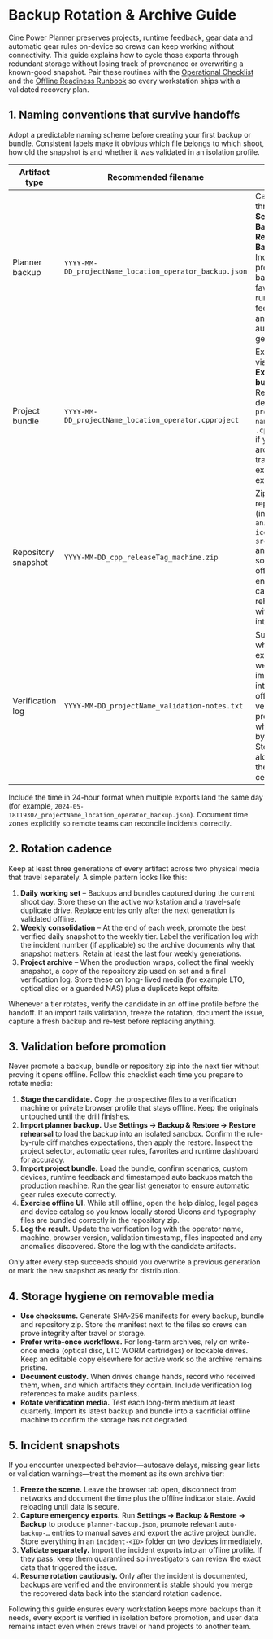 # Backup Rotation & Archive Guide

Cine Power Planner preserves projects, runtime feedback, gear data and automatic gear rules
on-device so crews can keep working without connectivity. This guide explains how to cycle
those exports through redundant storage without losing track of provenance or overwriting a
known-good snapshot. Pair these routines with the [Operational Checklist](operations-checklist.md)
and the [Offline Readiness Runbook](offline-readiness.md) so every workstation ships with
a validated recovery plan.

## 1. Naming conventions that survive handoffs

Adopt a predictable naming scheme before creating your first backup or bundle. Consistent
labels make it obvious which file belongs to which shoot, how old the snapshot is and
whether it was validated in an isolation profile.

| Artifact type | Recommended filename | Notes |
| --- | --- | --- |
| Planner backup | `YYYY-MM-DD_projectName_location_operator_backup.json` | Captured through **Settings → Backup & Restore → Backup**. Includes projects, backups, favorites, runtime feedback and automatic gear rules. |
| Project bundle | `YYYY-MM-DD_projectName_location_operator.cpproject` | Exported via **Share → Export bundle**. Rename the default `project-name.json` to `.cpproject` if your archive tracker expects the extension. |
| Repository snapshot | `YYYY-MM-DD_cpp_releaseTag_machine.zip` | Zip the full repository (including `animated icons 3/`, `src/icons/` and fonts) so the offline environment can be rebuilt without the internet. |
| Verification log | `YYYY-MM-DD_projectName_validation-notes.txt` | Summarize which exports were imported into the offline verification profile, when, and by whom. Store alongside the data it certifies. |

Include the time in 24-hour format when multiple exports land the same day (for example,
`2024-05-18T1930Z_projectName_location_operator_backup.json`). Document time zones explicitly
so remote teams can reconcile incidents correctly.

## 2. Rotation cadence

Keep at least three generations of every artifact across two physical media that travel
separately. A simple pattern looks like this:

1. **Daily working set** – Backups and bundles captured during the current shoot day. Store
   these on the active workstation and a travel-safe duplicate drive. Replace entries only
after the next generation is validated offline.
2. **Weekly consolidation** – At the end of each week, promote the best verified daily
   snapshot to the weekly tier. Label the verification log with the incident number (if
   applicable) so the archive documents why that snapshot matters. Retain at least the last
   four weekly generations.
3. **Project archive** – When the production wraps, collect the final weekly snapshot,
   a copy of the repository zip used on set and a final verification log. Store these on long-
   lived media (for example LTO, optical disc or a guarded NAS) plus a duplicate kept offsite.

Whenever a tier rotates, verify the candidate in an offline profile before the handoff. If an
import fails validation, freeze the rotation, document the issue, capture a fresh backup and
re-test before replacing anything.

## 3. Validation before promotion

Never promote a backup, bundle or repository zip into the next tier without proving it opens
offline. Follow this checklist each time you prepare to rotate media:

1. **Stage the candidate.** Copy the prospective files to a verification machine or private
   browser profile that stays offline. Keep the originals untouched until the drill finishes.
2. **Import planner backup.** Use **Settings → Backup & Restore → Restore rehearsal** to load
the backup into an isolated sandbox. Confirm the rule-by-rule diff matches expectations,
then apply the restore. Inspect the project selector, automatic gear rules, favorites and
runtime dashboard for accuracy.
3. **Import project bundle.** Load the bundle, confirm scenarios, custom devices, runtime
   feedback and timestamped auto backups match the production machine. Run the gear list
   generator to ensure automatic gear rules execute correctly.
4. **Exercise offline UI.** While still offline, open the help dialog, legal pages and device
   catalog so you know locally stored Uicons and typography files are bundled correctly in
the repository zip.
5. **Log the result.** Update the verification log with the operator name, machine, browser
   version, validation timestamp, files inspected and any anomalies discovered. Store the log
   with the candidate artifacts.

Only after every step succeeds should you overwrite a previous generation or mark the new
snapshot as ready for distribution.

## 4. Storage hygiene on removable media

* **Use checksums.** Generate SHA-256 manifests for every backup, bundle and repository zip.
  Store the manifest next to the files so crews can prove integrity after travel or storage.
* **Prefer write-once workflows.** For long-term archives, rely on write-once media (optical
  disc, LTO WORM cartridges) or lockable drives. Keep an editable copy elsewhere for active
  work so the archive remains pristine.
* **Document custody.** When drives change hands, record who received them, when, and which
  artifacts they contain. Include verification log references to make audits painless.
* **Rotate verification media.** Test each long-term medium at least quarterly. Import its
  latest backup and bundle into a sacrificial offline machine to confirm the storage has not
  degraded.

## 5. Incident snapshots

If you encounter unexpected behavior—autosave delays, missing gear lists or validation
warnings—treat the moment as its own archive tier:

1. **Freeze the scene.** Leave the browser tab open, disconnect from networks and document the
   time plus the offline indicator state. Avoid reloading until data is secure.
2. **Capture emergency exports.** Run **Settings → Backup & Restore → Backup** to produce
   `planner-backup.json`, promote relevant `auto-backup-…` entries to manual saves and export
   the active project bundle. Store everything in an `incident-<ID>` folder on two devices
   immediately.
3. **Validate separately.** Import the incident exports into an offline profile. If they pass,
   keep them quarantined so investigators can review the exact data that triggered the issue.
4. **Resume rotation cautiously.** Only after the incident is documented, backups are
   verified and the environment is stable should you merge the recovered data back into the
   standard rotation cadence.

Following this guide ensures every workstation keeps more backups than it needs, every export
is verified in isolation before promotion, and user data remains intact even when crews travel
or hand projects to another team.
